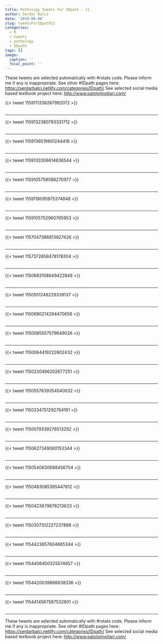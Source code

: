 ```yaml
---
title: Pathology Tweets For IDpath - 11
author: Serdar Balci
date: '2019-08-08'
slug: tweetsForIDpath11
categories:
  - R
  - tweets
  - pathology
  - IDpath
tags: []
image:
  caption: ''
  focal_point: ''
---
```



These tweets are selected automatically with #rstats code. Please inform me if any is inappropriate.
See other #IDpath pages here: https://serdarbalci.netlify.com/categories/IDpath/ 
See selected social media based textbook project here: http://www.patolojinotlari.com/

{{< tweet 1159111338267992072 >}}
<br>
<br>
<hr>
{{< tweet 1159132380793331712 >}}
<br>
<br>
<hr>
{{< tweet 1159136519661244416 >}}
<br>
<br>
<hr>
{{< tweet 1159133306614636544 >}}
<br>
<br>
<hr>
{{< tweet 1159105758086270977 >}}
<br>
<br>
<hr>
{{< tweet 1159118095975374848 >}}
<br>
<br>
<hr>
{{< tweet 1159105752960765953 >}}
<br>
<br>
<hr>
{{< tweet 1157047386813927426 >}}
<br>
<br>
<hr>
{{< tweet 1157372658478178304 >}}
<br>
<br>
<hr>
{{< tweet 1150683108649422848 >}}
<br>
<br>
<hr>
{{< tweet 1150551248229339137 >}}
<br>
<br>
<hr>
{{< tweet 1150680214294470656 >}}
<br>
<br>
<hr>
{{< tweet 1150085557579649026 >}}
<br>
<br>
<hr>
{{< tweet 1150064419222802432 >}}
<br>
<br>
<hr>
{{< tweet 1150230466202677251 >}}
<br>
<br>
<hr>
{{< tweet 1150557639354540032 >}}
<br>
<br>
<hr>
{{< tweet 1150334751292764161 >}}
<br>
<br>
<hr>
{{< tweet 1150079339276513292 >}}
<br>
<br>
<hr>
{{< tweet 1150627349060153344 >}}
<br>
<br>
<hr>
{{< tweet 1150540630688456704 >}}
<br>
<br>
<hr>
{{< tweet 1150483085395447812 >}}
<br>
<br>
<hr>
{{< tweet 1150423679878213633 >}}
<br>
<br>
<hr>
{{< tweet 1150307312227237888 >}}
<br>
<br>
<hr>
{{< tweet 1154423657604665344 >}}
<br>
<br>
<hr>
{{< tweet 1154406400325574657 >}}
<br>
<br>
<hr>
{{< tweet 1154420039866638336 >}}
<br>
<br>
<hr>
{{< tweet 1154414567587532801 >}}
<br>
<br>
<hr>


These tweets are selected automatically with #rstats code. Please inform me if any is inappropriate.
See other #IDpath pages here: https://serdarbalci.netlify.com/categories/IDpath/ 
See selected social media based textbook project here: http://www.patolojinotlari.com/
